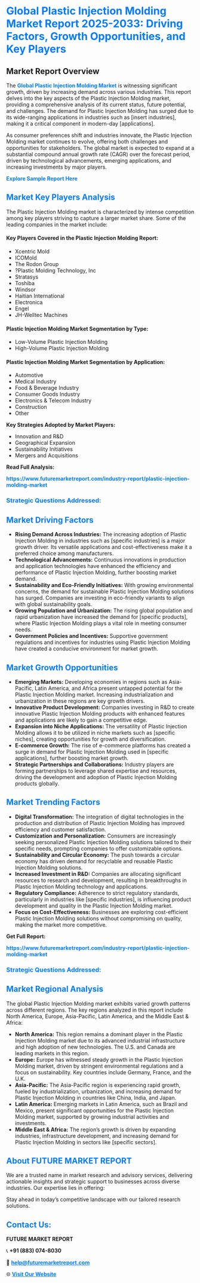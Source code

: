 <h1 style="color: #007BFF;">Global Plastic Injection Molding Market Report 2025-2033: Driving Factors, Growth Opportunities, and Key Players</h1>

<section id="overview">
<h2>Market Report Overview</h2>
<p>The <a href="https://www.futuremarketreport.com/industry-report/plastic-injection-molding-market" style="color: #007BFF; text-decoration: none;"><strong>Global Plastic Injection Molding Market</strong></a> is witnessing significant growth, driven by increasing demand across various industries. This report delves into the key aspects of the Plastic Injection Molding market, providing a comprehensive analysis of its current status, future potential, and challenges. The demand for Plastic Injection Molding has surged due to its wide-ranging applications in industries such as [insert industries], making it a critical component in modern-day [applications].</p>
<p>As consumer preferences shift and industries innovate, the Plastic Injection Molding market continues to evolve, offering both challenges and opportunities for stakeholders. The global market is expected to expand at a substantial compound annual growth rate (CAGR) over the forecast period, driven by technological advancements, emerging applications, and increasing investments by major players.</p>
</section>

<section id="overview">
<p><a href="https://www.futuremarketreport.com/request-sample/reportId=88845" style="color: #007BFF; text-decoration: none;"><strong>Explore Sample Report Here</strong></a></p>
</section>

<section id="key-players">
<h2 style="color: #007BFF;">Market Key Players Analysis</h2>
<p>The Plastic Injection Molding market is characterized by intense competition among key players striving to capture a larger market share. Some of the leading companies in the market include:</p>
<h4>Key Players Covered in the Plastic Injection Molding Report:</h4>
<ul><li>Xcentric Mold</li><li>ICOMold</li><li>The Rodon Group</li><li>?Plastic Molding Technology, Inc</li><li>Stratasys</li><li>Toshiba</li><li>Windsor</li><li>Haitian International</li><li>Electronica</li><li>Engel</li><li>JH-Welltec Machines</li></ul>
<h4>Plastic Injection Molding Market Segmentation by Type:</h4>
<ul><li>Low-Volume Plastic Injection Molding</li><li>High-Volume Plastic Injection Molding</li></ul>

<h4>Plastic Injection Molding Market Segmentation by Application:</h4>
<ul><li>Automotive</li><li>Medical Industry</li><li>Food &amp; Beverage Industry</li><li>Consumer Goods Industry</li><li>Electronics &amp; Telecom Industry</li><li>Construction</li><li>Other</li></ul>
<p><strong>Key Strategies Adopted by Market Players:</strong></p>
<ul>
<li>Innovation and R&D</li>
<li>Geographical Expansion</li>
<li>Sustainability Initiatives</li>
<li>Mergers and Acquisitions</li>
</ul>
</section>

<section>
<p><strong>Read Full Analysis: </strong></p><a href="https://www.futuremarketreport.com/industry-report/plastic-injection-molding-market" style="color: #007BFF; text-decoration: none;"><strong>https://www.futuremarketreport.com/industry-report/plastic-injection-molding-market</strong></a>
<h3 style="color: #007BFF;">Strategic Questions Addressed:</h3>
</section>

<section id="driving-factors">
<h2 style="color: #007BFF;">Market Driving Factors</h2>
<ul>
<li><strong>Rising Demand Across Industries:</strong> The increasing adoption of Plastic Injection Molding in industries such as [specific industries] is a major growth driver. Its versatile applications and cost-effectiveness make it a preferred choice among manufacturers.</li>
<li><strong>Technological Advancements:</strong> Continuous innovations in production and application technologies have enhanced the efficiency and performance of Plastic Injection Molding, further boosting market demand.</li>
<li><strong>Sustainability and Eco-Friendly Initiatives:</strong> With growing environmental concerns, the demand for sustainable Plastic Injection Molding solutions has surged. Companies are investing in eco-friendly variants to align with global sustainability goals.</li>
<li><strong>Growing Population and Urbanization:</strong> The rising global population and rapid urbanization have increased the demand for [specific products], where Plastic Injection Molding plays a vital role in meeting consumer needs.</li>
<li><strong>Government Policies and Incentives:</strong> Supportive government regulations and incentives for industries using Plastic Injection Molding have created a conducive environment for market growth.</li>
</ul>
</section>

<section id="growth-opportunities">
<h2 style="color: #007BFF;">Market Growth Opportunities</h2>
<ul>
<li><strong>Emerging Markets:</strong> Developing economies in regions such as Asia-Pacific, Latin America, and Africa present untapped potential for the Plastic Injection Molding market. Increasing industrialization and urbanization in these regions are key growth drivers.</li>
<li><strong>Innovative Product Development:</strong> Companies investing in R&D to create innovative Plastic Injection Molding products with enhanced features and applications are likely to gain a competitive edge.</li>
<li><strong>Expansion into Niche Applications:</strong> The versatility of Plastic Injection Molding allows it to be utilized in niche markets such as [specific niches], creating opportunities for growth and diversification.</li>
<li><strong>E-commerce Growth:</strong> The rise of e-commerce platforms has created a surge in demand for Plastic Injection Molding used in [specific applications], further boosting market growth.</li>
<li><strong>Strategic Partnerships and Collaborations:</strong> Industry players are forming partnerships to leverage shared expertise and resources, driving the development and adoption of Plastic Injection Molding products globally.</li>
</ul>
</section>

<section id="trending-factors">
<h2 style="color: #007BFF;">Market Trending Factors</h2>
<ul>
<li><strong>Digital Transformation:</strong> The integration of digital technologies in the production and distribution of Plastic Injection Molding has improved efficiency and customer satisfaction.</li>
<li><strong>Customization and Personalization:</strong> Consumers are increasingly seeking personalized Plastic Injection Molding solutions tailored to their specific needs, prompting companies to offer customizable options.</li>
<li><strong>Sustainability and Circular Economy:</strong> The push towards a circular economy has driven demand for recyclable and reusable Plastic Injection Molding solutions.</li>
<li><strong>Increased Investment in R&D:</strong> Companies are allocating significant resources to research and development, resulting in breakthroughs in Plastic Injection Molding technology and applications.</li>
<li><strong>Regulatory Compliance:</strong> Adherence to strict regulatory standards, particularly in industries like [specific industries], is influencing product development and quality in the Plastic Injection Molding market.</li>
<li><strong>Focus on Cost-Effectiveness:</strong> Businesses are exploring cost-efficient Plastic Injection Molding solutions without compromising on quality, making the market more competitive.</li>
</ul>
</section>

<section>
<p><strong>Get Full Report: </strong></p><a href="https://www.futuremarketreport.com/industry-report/plastic-injection-molding-market" style="color: #007BFF; text-decoration: none;"><strong>https://www.futuremarketreport.com/industry-report/plastic-injection-molding-market</strong></a>
<h3 style="color: #007BFF;">Strategic Questions Addressed:</h3>
</section>


<section id="regional-analysis">
<h2 style="color: #007BFF;">Market Regional Analysis</h2>
<p>The global Plastic Injection Molding market exhibits varied growth patterns across different regions. The key regions analyzed in this report include North America, Europe, Asia-Pacific, Latin America, and the Middle East & Africa:</p>
<ul>
<li><strong>North America:</strong> This region remains a dominant player in the Plastic Injection Molding market due to its advanced industrial infrastructure and high adoption of new technologies. The U.S. and Canada are leading markets in this region.</li>
<li><strong>Europe:</strong> Europe has witnessed steady growth in the Plastic Injection Molding market, driven by stringent environmental regulations and a focus on sustainability. Key countries include Germany, France, and the U.K.</li>
<li><strong>Asia-Pacific:</strong> The Asia-Pacific region is experiencing rapid growth, fueled by industrialization, urbanization, and increasing demand for Plastic Injection Molding in countries like China, India, and Japan.</li>
<li><strong>Latin America:</strong> Emerging markets in Latin America, such as Brazil and Mexico, present significant opportunities for the Plastic Injection Molding market, supported by growing industrial activities and investments.</li>
<li><strong>Middle East & Africa:</strong> The region’s growth is driven by expanding industries, infrastructure development, and increasing demand for Plastic Injection Molding in sectors like [specific sectors].</li>
</ul>
</section>

<footer>
<h2 style="color: #007BFF;">About FUTURE MARKET REPORT</h2>
<p>We are a trusted name in market research and advisory services, delivering actionable insights and strategic support to businesses across diverse industries. Our expertise lies in offering:</p>

<p>Stay ahead in today’s competitive landscape with our tailored research solutions.</p>

<h2 style="color: #007BFF;">Contact Us:</h2>
<p><strong>FUTURE MARKET REPORT</strong></p>
<p>📞 <strong>+91 (883) 074-8030</strong></p>
<p>📧 <strong><a href="mailto:help@futuremarketreport.com" style="color: #007BFF;">help@futuremarketreport.com</a></strong></p>
<p>🌐 <strong><a href="https://www.futuremarketreport.com/" style="color: #007BFF;">Visit Our Website</a></strong></p>
</footer>